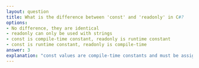 ```yaml
---
layout: question
title: What is the difference between 'const' and 'readonly' in C#?
options:
- No difference, they are identical
- readonly can only be used with strings
- const is compile-time constant, readonly is runtime constant
- const is runtime constant, readonly is compile-time
answer: 3
explanation: "const values are compile-time constants and must be assigned at declaration, while readonly values are runtime constants that can be assigned in constructors or at declaration."
---
```

